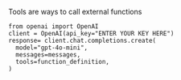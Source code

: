 
Tools are ways to call external functions 
```
from openai import OpenAI
client = OpenAI(api_key="ENTER YOUR KEY HERE")
response= client.chat.completions.create(
  model="gpt-4o-mini",
  messages=messages,
  tools=function_definition,
)
```
